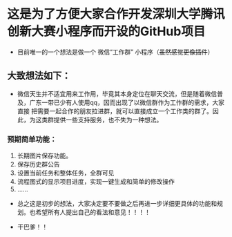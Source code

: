 # 这是为了方便大家合作开发深圳大学腾讯创新大赛小程序而开设的GitHub项目
- 目前唯一的一个想法是做一个 微信“工作群” 小程序（~~虽然感觉更像插件~~）
## 大致想法如下：
- 微信天生并不适宜用来工作用，毕竟其本身定位在聊天交流，但是随着微信普及，广东一带已少有人使用qq，因而出现了以微信群作为工作群的需求，大家直接
把需要一起合作的朋友拉进群，就可以直接成立一个工作类的群了。因此，为这类群提供一些支持服务，也不失为一种想法。
### 预期简单功能：
1. 长期图片保存功能。
2. 保存历史群公告
3. 设置当前任务和整体任务，全群可见
4. 流程图式的显示项目进度，实现一键生成和简单的修改操作
5. ……

- 总之这是初步的想法，大家决定要不要做之后再进一步详细更具体的功能和规划。也希望所有人提出自己的看法和意见！！！！

- 干巴爹！！
